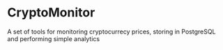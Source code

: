# CryptoMonitor

A set of tools for monitoring cryptocurrecy prices, storing in PostgreSQL and performing simple analytics
